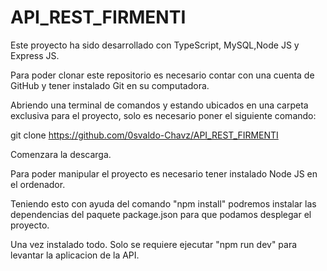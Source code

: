 # API_REST_FIRMENTI



Este proyecto ha sido desarrollado con TypeScript, MySQL,Node JS y Express JS.

Para poder clonar este repositorio es necesario contar con una cuenta de GitHub y tener instalado Git en su computadora.

Abriendo una terminal de comandos y estando ubicados en una carpeta exclusiva para el proyecto, solo es necesario poner el siguiente comando:



  git clone https://github.com/0svaldo-Chavz/API_REST_FIRMENTI
  
  Comenzara la descarga. 
  
   Para poder manipular el proyecto es necesario tener instalado Node JS en el ordenador.
   
   Teniendo esto con ayuda del comando "npm install" podremos instalar las dependencias del paquete package.json para que podamos desplegar el proyecto.
   
   Una vez instalado todo. Solo se requiere ejecutar "npm run dev" para levantar la aplicacion de la API.
   
   
